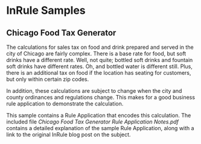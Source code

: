 # InRule Samples

## Chicago Food Tax Generator

The calculations for sales tax on food and drink prepared and served in the city of Chicago are fairly complex. There is a base rate for food, but soft drinks have a different rate. Well, not quite; bottled soft drinks and fountain soft drinks have different rates. Oh, and bottled water is different still. Plus, there is an additional tax on food if the location has seating for customers, but only within certain zip codes.

In addition, these calculations are subject to change when the city and county ordinances and regulations change. This makes for a good business rule application to demonstrate the calculation.

This sample contains a Rule Application that encodes this calculation. The included file *Chicago Food Tax Generator Rule Application Notes.pdf* contains a detailed explanation of the sample Rule Application, along with a link to the original InRule blog post on the subject.
